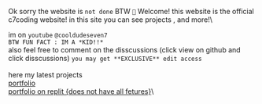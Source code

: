 Ok sorry the website is `not done` BTW
`🚧`
Welcome! this website is the official c7coding website! in this site you can see projects , and more!\

im on `youtube` `@cooldudeseven7`\
`BTW FUN FACT : IM A *KID!!*`\
also feel free to comment on the disscussions (click view  on github and click disscussions) `you may get **EXCLUSIVE** edit access`\
\
here my latest  projects\
[portfolio](https://cooldudeseven7.github.io/Cool7Codes.github.io/)\
[portfolio on replit {does not have all fetures}](https://my-portfolio.awesomecds7.repl.co/)\
